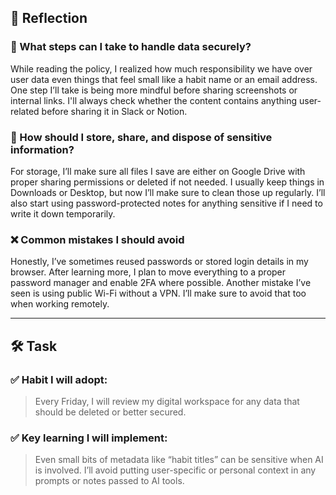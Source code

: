 ## 📝 Reflection

### 🔐 What steps can I take to handle data securely?

While reading the policy, I realized how much responsibility we have over user data even things that feel small like a habit name or an email address. One step I’ll take is being more mindful before sharing screenshots or internal links. I'll always check whether the content contains anything user-related before sharing it in Slack or Notion.

### 📂 How should I store, share, and dispose of sensitive information?

For storage, I’ll make sure all files I save are either on Google Drive with proper sharing permissions or deleted if not needed. I usually keep things in Downloads or Desktop, but now I’ll make sure to clean those up regularly. I’ll also start using password-protected notes for anything sensitive if I need to write it down temporarily.

### ❌ Common mistakes I should avoid

Honestly, I’ve sometimes reused passwords or stored login details in my browser. After learning more, I plan to move everything to a proper password manager and enable 2FA where possible. Another mistake I’ve seen is using public Wi-Fi without a VPN. I’ll make sure to avoid that too when working remotely.

---

## 🛠️ Task

### ✅ Habit I will adopt:

> Every Friday, I will review my digital workspace for any data that should be deleted or better secured.

### ✅ Key learning I will implement:

> Even small bits of metadata like “habit titles” can be sensitive when AI is involved. I’ll avoid putting user-specific or personal context in any prompts or notes passed to AI tools.
